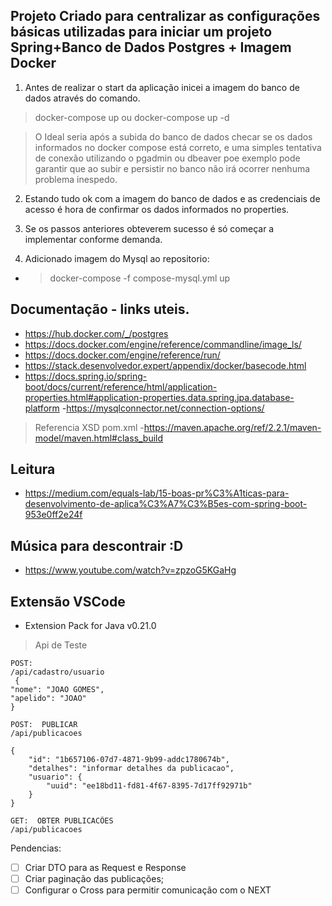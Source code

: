## Projeto Criado para centralizar as configurações básicas utilizadas para iniciar um projeto Spring+Banco de Dados Postgres + Imagem Docker

1. Antes de realizar o start da aplicação inicei a imagem do banco de dados através do comando.

> docker-compose up ou docker-compose up -d

> O Ideal seria após a subida do banco de dados checar se os dados informados no docker compose está correto, e uma simples tentativa de conexão utilizando o pgadmin ou dbeaver poe exemplo pode garantir que ao subir e persistir no banco não irá ocorrer nenhuma problema inespedo.

2. Estando tudo ok com a imagem do banco de dados e as credenciais de acesso é hora de confirmar os dados informados no
   properties.

3. Se os passos anteriores obteverem sucesso é só começar a implementar conforme demanda.

4. Adicionado imagem do Mysql ao repositorio:

-  > docker-compose -f compose-mysql.yml up

## Documentação - links uteis.

- https://hub.docker.com/_/postgres
- https://docs.docker.com/engine/reference/commandline/image_ls/
- https://docs.docker.com/engine/reference/run/
- https://stack.desenvolvedor.expert/appendix/docker/basecode.html
- https://docs.spring.io/spring-boot/docs/current/reference/html/application-properties.html#application-properties.data.spring.jpa.database-platform
  -https://mysqlconnector.net/connection-options/

> Referencia XSD pom.xml -https://maven.apache.org/ref/2.2.1/maven-model/maven.html#class_build

## Leitura

- https://medium.com/equals-lab/15-boas-pr%C3%A1ticas-para-desenvolvimento-de-aplica%C3%A7%C3%B5es-com-spring-boot-953e0ff2e24f

## Música para descontrair :D

- https://www.youtube.com/watch?v=zpzoG5KGaHg

## Extensão VSCode

- Extension Pack for Java v0.21.0

> Api de Teste
>

```
POST:
/api/cadastro/usuario
 {
"nome": "JOAO GOMES",
"apelido": "JOAO"
}

```

```
POST:  PUBLICAR
/api/publicacoes

{
    "id": "1b657106-07d7-4871-9b99-addc1780674b",
    "detalhes": "informar detalhes da publicacao",
    "usuario": {
        "uuid": "ee18bd11-fd81-4f67-8395-7d17ff92971b"
    }
}

```

```
GET:  OBTER PUBLICACÕES
/api/publicacoes
```

Pendencias:

- [ ] Criar DTO para as Request e Response
- [ ] Criar paginação das publicações;
- [ ] Configurar o Cross para permitir comunicação com o NEXT
